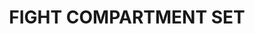 ---
title: "FIGHT COMPARTMENT SET"
price: "TBA"
desc: "Bez opisa"
img_path: "/assets/img/A.MIG-7404.jpg"
brand: AMMO
available: true
special_offer: false
soon: false
cat: "Weathering"
subcat: ""
subsubcat: "wet-setovi"
---